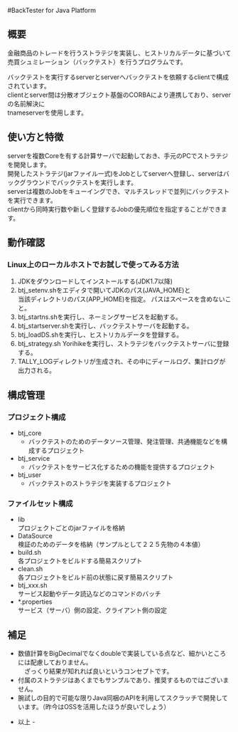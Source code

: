 #BackTester for Java Platform

## 概要
金融商品のトレードを行うストラテジを実装し、ヒストリカルデータに基づいて  
売買シュミレーション（バックテスト）を行うプログラムです。 

バックテストを実行するserverとserverへバックテストを依頼するclientで構成されています。  
clientとserver間は分散オブジェクト基盤のCORBAにより連携しており、serverの名前解決に  
tnameserverを使用します。  

## 使い方と特徴
serverを複数Coreを有する計算サーバで起動しておき、手元のPCでストラテジを開発します。  
開発したストラテジ(jarファイル一式)をJobとしてserverへ登録し、serverはバックグラウンドでバックテストを実行します。  
serverは複数のJobをキューイングでき、マルチスレッドで並列にバックテストを実行できます。  
clientから同時実行数や新しく登録するJobの優先順位を指定することができます。  

## 動作確認

### Linux上のローカルホストでお試しで使ってみる方法
1. JDKをダウンロードしてインストールする(JDK1.7以降)
2. btj_setenv.shをエディタで開いてJDKのパス(JAVA_HOME)と  
   当該ディレクトリのパス(APP_HOME)を指定。
   パスはスペースを含めないこと。
3. btj_startns.shを実行し、ネーミングサービスを起動する。
4. btj_startserver.shを実行し、バックテストサーバを起動する。
5. btj_loadDS.shを実行し、ヒストリカルデータを登録する。
6. btj_strategy.sh Yorihikeを実行し、ストラテジをバックテストサーバに登録する。
7. TALLY_LOGディレクトリが生成され、その中にディールログ、集計ログが  
   出力される。


## 構成管理

### プロジェクト構成
* btj_core  
  - バックテストのためのデータソース管理、発注管理、共通機能などを構成するプロジェクト  
* btj_service  
  - バックテストをサービス化するための機能を提供するプロジェクト  
* btj_user  
  - バックテストのストラテジを実装するプロジェクト  

### ファイルセット構成
* lib  
  プロジェクトごとのjarファイルを格納  
* DataSource  
  検証のためのデータを格納（サンプルとして２２５先物の４本値）  
* build.sh  
  各プロジェクトをビルドする簡易スクリプト  
* clean.sh  
  各プロジェクトをビルド前の状態に戻す簡易スクリプト  
* btj_xxx.sh  
  サービス起動やデータ読込などのコマンドのバッチ
* *.properties  
  サービス（サーバ）側の設定、クライアント側の設定


## 補足
* 数値計算をBigDecimalでなくdoubleで実装している点など、細かいところには配慮しておりません。  
　ざっくり結果が知れれば良いというコンセプトです。  
* 付属のストラテジはあくまでもサンプルであり、推奨するものではございません。  
* 腕試しの目的で可能な限りJava同梱のAPIを利用してスクラッチで開発しています。（昨今はOSSを活用したほうが良いでしょう）  

- 以上 -
